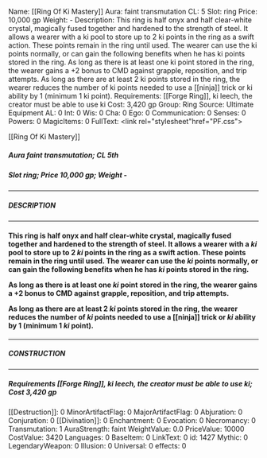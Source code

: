 Name: [[Ring Of Ki Mastery]]
Aura: faint transmutation
CL: 5
Slot: ring
Price: 10,000 gp
Weight: -
Description: This ring is half onyx and half clear-white crystal, magically fused together and hardened to the strength of steel. It allows a wearer with a ki pool to store up to 2 ki points in the ring as a swift action. These points remain in the ring until used. The wearer can use the ki points normally, or can gain the following benefits when he has ki points stored in the ring. As long as there is at least one ki point stored in the ring, the wearer gains a +2 bonus to CMD against grapple, reposition, and trip attempts. As long as there are at least 2 ki points stored in the ring, the wearer reduces the number of ki points needed to use a [[ninja]] trick or ki ability by 1 (minimum 1 ki point).
Requirements: [[Forge Ring]], ki leech, the creator must be able to use ki
Cost: 3,420 gp
Group: Ring
Source: Ultimate Equipment
AL: 0
Int: 0
Wis: 0
Cha: 0
Ego: 0
Communication: 0
Senses: 0
Powers: 0
MagicItems: 0
FullText: <link rel="stylesheet"href="PF.css"><div class="heading"><p class="alignleft">[[Ring Of Ki Mastery]]</p><div style="clear: both;"></div></div><div><h5><b>Aura </b>faint transmutation; <b>CL </b>5th</h5><h5><b>Slot </b>ring; <b>Price </b>10,000 gp; <b>Weight </b>-</h5></div><hr/><div><h5><b>DESCRIPTION</b></h5></div><hr/><div><h4><p>This ring is half onyx and half clear-white crystal, magically fused together and hardened to the strength of steel. It allows a wearer with a <i>ki</i> pool to store up to 2 <i>ki</i> points in the ring as a swift action. These points remain in the ring until used. The wearer can use the <i>ki</i> points normally, or can gain the following benefits when he has <i>ki</i> points stored in the ring. </p><p>As long as there is at least one <i>ki</i> point stored in the ring, the wearer gains a +2 bonus to CMD against grapple, reposition, and trip attempts. </p><p>As long as there are at least 2 <i>ki</i> points stored in the ring, the wearer reduces the number of <i>ki</i> points needed to use a [[ninja]] trick or <i>ki</i> ability by 1 (minimum 1 <i>ki</i> point).</p></h4></div><hr/><div><h5><b>CONSTRUCTION</b></h5></div><hr/><div><h5><b>Requirements </b>[[Forge Ring]], <i>ki leech</i>, the creator must be able to use ki; <b>Cost </b>3,420 gp</h5></div>
[[Destruction]]: 0
MinorArtifactFlag: 0
MajorArtifactFlag: 0
Abjuration: 0
Conjuration: 0
[[Divination]]: 0
Enchantment: 0
Evocation: 0
Necromancy: 0
Transmutation: 1
AuraStrength: faint
WeightValue: 0.0
PriceValue: 10000
CostValue: 3420
Languages: 0
BaseItem: 0
LinkText: 0
id: 1427
Mythic: 0
LegendaryWeapon: 0
Illusion: 0
Universal: 0
effects: 0
